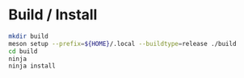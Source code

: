 # Build / Install

```bash
mkdir build
meson setup --prefix=${HOME}/.local --buildtype=release ./build
cd build
ninja
ninja install
```
